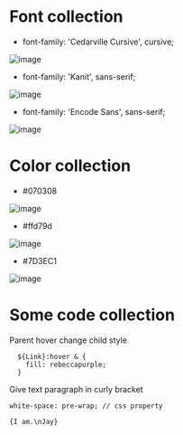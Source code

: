 # Font collection
- font-family: 'Cedarville Cursive', cursive; 

![image](https://user-images.githubusercontent.com/78078898/112044994-a52d9200-8b4a-11eb-91b7-5d1e2c602416.png)
- font-family: 'Kanit', sans-serif; 

![image](https://user-images.githubusercontent.com/78078898/112045087-be364300-8b4a-11eb-9fd9-ba0daa08c2e6.png)
- font-family: 'Encode Sans', sans-serif; 

![image](https://user-images.githubusercontent.com/78078898/112045169-d312d680-8b4a-11eb-9745-fea00dadb4c5.png)


# Color collection
- #070308 

![image](https://user-images.githubusercontent.com/78078898/112045354-0c4b4680-8b4b-11eb-9c01-384782f895dc.png)
- #ffd79d 

![image](https://user-images.githubusercontent.com/78078898/112045440-25ec8e00-8b4b-11eb-86bc-4d51e926246f.png)
- #7D3EC1 

![image](https://user-images.githubusercontent.com/78078898/112045565-49173d80-8b4b-11eb-8baf-7821f4d5e408.png)


# Some code collection

Parent hover change child style
```
  ${Link}:hover & {
    fill: rebeccapurple;
  }
```
Give text paragraph in curly bracket 
```
white-space: pre-wrap; // css property

{I am.\nJay}
```

